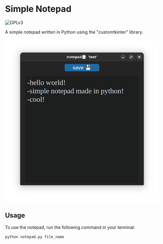 # Simple Notepad

![GPLv3](https://www.gnu.org/graphics/gplv3-127x51.png)

A simple notepad written in Python using the "customtkinter" library.

![Notepad Screenshot](/Screenshot/notepad.png)

## Usage
To use the notepad, run the following command in your terminal:

```bash
python notepad.py file_name

